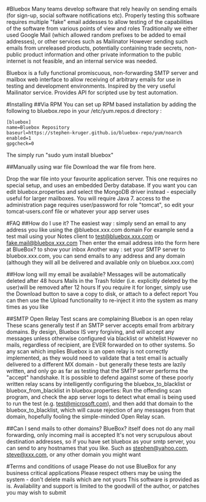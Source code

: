 #Bluebox
Many teams develop software that rely heavily on sending emails (for sign-up, social software notifications etc). Properly testing this software requires multiple "fake" email addesses to allow testing of the capabilities of the software from various points of view and roles Traditionally we either used Google Mail (which allowed random prefixes to be added to email addresses), or other services such as Mailinator However sending such emails from unreleased products, potentially containing trade secrets, non-public product information and other private information to the public internet is not feasible, and an internal service was needed.

Bluebox is a fully functional promiscuous, non-forwarding SMTP server and mailbox web interface to allow receiving of arbitrary emails for use in testing and development environments. Inspired by the very useful Mailinator service. Provides API for scripted use by test automation.

#Installing
##Via RPM
You can set up RPM based installation by adding the following to bluebox.repo in your /etc/yum.repos.d directory :
```
[bluebox]
name=Bluebox Repository
baseurl=https://stephen-kruger.github.io/bluebox-repo/yum/noarch
enabled=1
gpgcheck=0
```
The simply run "sudo yum install bluebox"

##Manually using war file
Download the war file from here.

Drop the war file into your favourite application server.
This one requires no special setup, and uses an embedded Derby database.
If you want you can edit bluebox.properties and select the MongoDB driver instead - especially useful for larger mailboxes.
You will require Java 7.
access to the administration page requires user/password for role "tomcat", so edit your tomcat-users.conf file or whatever your app server uses

#FAQ
##How do I use it?
The easiest way : simply send an email to any address you like using the @bluebox.xxx.com domain For example send a test mail using your Notes client to test@bluebox.xxx.com or fake.mail@bluebox.xxx.com Then enter the email address into the form here at BlueBox? to show your inbox Another way : set your SMTP server to bluebox.xxx.com, you can send emails to any address and any domain (although they will all be delivered and available only on bluebox.xxx.com)

##How long will my email be available?
Messages will be automatically deleted after 48 hours Mails in the Trash folder (i.e. explicitly deleted by the user)will be removed after 12 hours If you require it for longer, simply use the Download button to save a copy to disk, or attach to a defect report You can then use the Upload functionality to re-inject it into the system as many times as you like

##SMTP Open Relay Test scans are complaining Bluebox is an open relay
These scans generally test if an SMTP server accepts email from arbitrary domains. By design, Bluebox IS very forgiving, and will accept any messages unless otherwise configured via blacklist or whitelist However no mails, regardless of recipient, are EVER forwarded on to other systems. So any scan which implies Bluebox is an open relay is not correctly implemented, as they would need to validate that a test email is actually delivered to a different MX domain - but generally these tests are lazily written, and only go as far as testing that the SMTP server performs the "accept" handshake. It is possible to defend against some of these poorly written relay scans by intelligently configuring the bluebox_to_blacklist or bluebox_from_blacklist in bluebox.properties: Run the offending scan program, and check the app server logs to detect what email is being used to run the test (e.g. test@microsoft.com), and then add that domain to the bluebox_to_blacklist, which will cause rejection of any messages from that domain, hopefully fooling the simple-minded Open Relay scan.

##Can I send mails to other domains?
BlueBox? itself does not do any mail forwarding, only incoming mail is accepted It's not very scrupulous about destination addresses, so if you have set bluebox as your smtp server, you can send to any hostnames that you like. Such as stephen@yahoo.com, steve@xxx.com, or any other domain you might want

#Terms and conditions of usage
Please do not use BlueBox for any business critical applications Please respect others may be using the system - don't delete mails which are not yours This software is provided as is. Availability and support is limited to the goodwill of the author, or patches you may wish to submit

